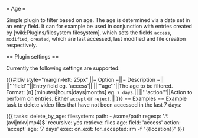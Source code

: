= Age =

Simple plugin to filter based on age. The age is determined via a date set in an entry field. It can for example be used in conjunction with entries created by [wiki:Plugins/filesystem filesystem], which sets the fields `access`, `modified`, `created`, which are last accessed, last modified and file creation respectively.

== Plugin settings ==

Currently the following settings are supported:

{{{#!div style="margin-left: 25px"
||= Option =||= Description =||
||'''field'''||Entry field eg. 'access'||
||'''age'''||The age to be filtered. Format: [n] [minutes|hours|days|months] eg. `7 days`.||
||'''action'''||Action to perform on entries. Either `accept` or `reject`.||
}}}
== Examples ==
Example task to delete video files that have not been accessed in the last 7 days:

{{{
tasks:
  delete_by_age:
    filesystem:
      path:
        - /some/path
      regexp: '.*\.(avi|mkv|mp4)$'
      recursive: yes
      retrieve: files
    age:
      field: 'access'
      action: 'accept'
      age: '7 days'
    exec:
      on_exit:
        for_accepted: rm -f "{{location}}"
}}}